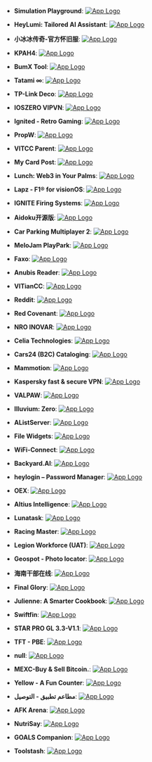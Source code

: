 - **Simulation Playground**: [![App Logo](https://is1-ssl.mzstatic.com/image/thumb/Purple221/v4/02/74/10/02741029-2789-8dbd-672d-d688e13799a2/AppIcon.lsr/200x200bb-80.png)](https://testflight.apple.com/join/rMf3CCf7)
- **HeyLumi: Tailored AI Assistant**: [![App Logo](https://is1-ssl.mzstatic.com/image/thumb/Purple211/v4/b2/6f/9d/b26f9dd2-2f37-c3e9-d379-ba82a80ea5ce/AppIcon-1x_U007ephone-0-0-85-220-0.png/200x200bb-80.png)](https://testflight.apple.com/join/reQsxT5Q)
- **小冰冰传奇-官方怀旧服**: [![App Logo](https://is1-ssl.mzstatic.com/image/thumb/Purple221/v4/e4/fd/75/e4fd756c-6a31-7d89-6404-ce1bd5f73345/AppIcon-0-0-1x_U007emarketing-0-7-0-0-85-220.png/200x200bb-80.png)](https://testflight.apple.com/join/3iWOsKQO)

- **KPAH4**: [![App Logo](https://is1-ssl.mzstatic.com/image/thumb/Purple221/v4/7a/6a/42/7a6a4282-a798-b3f1-8896-f7392850ccb2/AppIcon-0-0-1x_U007ephone-0-10-0-85-220.png/200x200bb-80.png)](https://testflight.apple.com/join/ssNqHRM9)
- **BumX Tool**: [![App Logo](https://is1-ssl.mzstatic.com/image/thumb/Purple211/v4/fe/f8/91/fef89196-3baa-d25a-e024-2687e910f10b/AppIcon-0-0-1x_U007emarketing-0-10-0-0-85-220.png/200x200bb-80.png)](https://testflight.apple.com/join/42EzOcYn)
- **Tatami ∞**: [![App Logo](https://is1-ssl.mzstatic.com/image/thumb/Purple221/v4/c5/fa/43/c5fa43ec-701d-9f0c-3955-e4382e3374ca/AppIcon-0-0-1x_U007epad-0-1-85-220.png/200x200bb-80.png)](https://testflight.apple.com/join/A6JbU7sh)

- **TP-Link Deco**: [![App Logo](https://is1-ssl.mzstatic.com/image/thumb/Purple221/v4/d0/95/9f/d0959f6c-8630-d504-ae49-07df2cfec116/AppIcon-0-0-1x_U007emarketing-0-7-0-0-85-220.png/200x200bb-80.png)](https://testflight.apple.com/join/U5p3ccdw)

- **IOSZERO VIPVN**: [![App Logo](https://is1-ssl.mzstatic.com/image/thumb/Purple221/v4/22/5a/57/225a573f-ac47-a7c5-e734-4ef3ea3f6f66/AppIcon-1x_U007emarketing-0-7-0-85-220-0.png/200x200bb-80.png)](https://testflight.apple.com/join/4V5BK1O0)
- **Ignited - Retro Gaming**: [![App Logo](https://is1-ssl.mzstatic.com/image/thumb/Purple221/v4/ef/ab/94/efab9499-b264-4410-9be9-daad77f82a8e/IconOrange-0-0-1x_U007epad-0-0-85-220.png/200x200bb-80.png)](https://testflight.apple.com/join/ExWvtjcq)
- **PropW**: [![App Logo](https://is1-ssl.mzstatic.com/image/thumb/Purple221/v4/12/fb/3a/12fb3a6b-302d-164a-0a60-bc7b0999c9f7/AppIcon-0-0-1x_U007emarketing-0-5-0-sRGB-85-220.png/200x200bb-80.png)](https://testflight.apple.com/join/bM5bTQA6)

- **VITCC Parent**: [![App Logo](https://is1-ssl.mzstatic.com/image/thumb/Purple211/v4/d8/38/ab/d838ab75-afe2-edc0-ca04-cbddc5459929/AppIcon-0-0-1x_U007emarketing-0-7-0-0-85-220.png/200x200bb-80.png)](https://testflight.apple.com/join/OiJoPPIE)

- **My Card Post**: [![App Logo](https://is1-ssl.mzstatic.com/image/thumb/Purple221/v4/3a/d0/c8/3ad0c839-a59b-924e-82b4-3d61ea3a286f/AppIcon-1x_U007emarketing-0-7-0-0-85-220-0.png/200x200bb-80.png)](https://testflight.apple.com/join/Uhery85J)

- **Lunch: Web3 in Your Palms**: [![App Logo](https://is1-ssl.mzstatic.com/image/thumb/Purple211/v4/33/93/26/339326d2-dd5a-9f26-bb93-39b0f7f71ae7/AppIcon-0-0-1x_U007emarketing-0-7-0-85-220.png/200x200bb-80.png)](https://testflight.apple.com/join/QXss3kEl)

- **Lapz - F1® for visionOS**: [![App Logo](https://is1-ssl.mzstatic.com/image/thumb/Purple221/v4/31/7b/1d/317b1d4f-ead4-6a37-25aa-7be00b8a1361/AppIcon.lsr/200x200bb-80.png)](https://testflight.apple.com/join/qX6Yvfwz)

- **IGNITE Firing Systems**: [![App Logo](https://is1-ssl.mzstatic.com/image/thumb/Purple211/v4/2b/dc/08/2bdc085b-08dc-5b56-5450-88e5d2466b6b/AppIcon-0-0-1x_U007emarketing-0-7-0-0-sRGB-85-220.png/200x200bb-80.png)](https://testflight.apple.com/join/mzuXsfLE)
- **Aidoku开源版**: [![App Logo](https://is1-ssl.mzstatic.com/image/thumb/Purple221/v4/d9/ba/9f/d9ba9f19-b0ac-8ef9-1a11-1187bec49e39/AppIcon-0-1x_U007emarketing-0-7-0-85-220-0.png/200x200bb-80.png)](https://testflight.apple.com/join/plbnVA5a)

- **Car Parking Multiplayer 2**: [![App Logo](https://is1-ssl.mzstatic.com/image/thumb/Purple211/v4/8a/9b/62/8a9b62ee-09ae-163b-6184-d805397a2349/AppIcon-0-0-1x_U007emarketing-0-7-0-85-220.png/200x200bb-80.png)](https://testflight.apple.com/join/QHuun0Nh)

- **MeloJam PlayPark**: [![App Logo](https://is1-ssl.mzstatic.com/image/thumb/Purple211/v4/ee/04/5e/ee045efc-3d3b-8a28-0577-ac813eed7f36/AppIcon-0-0-1x_U007emarketing-0-7-0-85-220.png/200x200bb-80.png)](https://testflight.apple.com/join/HjE8KvXa?source_caller=ui&shortlink=b1hj99uh)

- **Faxo**: [![App Logo](https://is1-ssl.mzstatic.com/image/thumb/Purple221/v4/af/83/ef/af83efbe-4002-9ad4-14de-831d7c4dcc8b/AppIcon-0-0-1x_U007emarketing-0-7-0-0-85-220.png/200x200bb-80.png)](https://testflight.apple.com/join/qKNJRpAs)

- **Anubis Reader**: [![App Logo](https://is1-ssl.mzstatic.com/image/thumb/Purple221/v4/07/1d/5d/071d5dc5-0721-973f-744a-af4856f8272a/AppIcon-1x_U007emarketing-0-7-0-85-220-0.png/200x200bb-80.png)](https://testflight.apple.com/join/r3DDlSqw)
- **VITianCC**: [![App Logo](https://is1-ssl.mzstatic.com/image/thumb/Purple211/v4/20/f2/bf/20f2bfab-db57-186b-1b37-727100bfc87e/AppIcon-0-0-1x_U007emarketing-0-7-0-0-85-220.png/200x200bb-80.png)](https://testflight.apple.com/join/VgKiq9hh)

- **Reddit**: [![App Logo](https://is1-ssl.mzstatic.com/image/thumb/Purple211/v4/2a/69/22/2a692294-53e2-c6e5-ea12-58b2e1472c51/AppIcon-0-0-1x_U007epad-0-0-85-220.png/200x200bb-80.png)](https://testflight.apple.com/join/b9jMyOWt)
- **Red Covenant**: [![App Logo](https://is1-ssl.mzstatic.com/image/thumb/Purple221/v4/47/36/5f/47365f4b-1405-14bf-7abc-0877743b97e5/AppIcon-0-0-1x_U007emarketing-0-7-0-85-220.png/200x200bb-80.png)](https://testflight.apple.com/join/29NknnRm)
- **NRO INOVAR**: [![App Logo](https://is1-ssl.mzstatic.com/image/thumb/Purple211/v4/74/47/c5/7447c5f5-7f86-63b7-9b98-d44d5fdaae2b/AppIcon-0-0-1x_U007emarketing-0-7-0-85-220.png/200x200bb-80.png)](https://testflight.apple.com/join/qdOyXJef)

- **Celia Technologies**: [![App Logo](https://is1-ssl.mzstatic.com/image/thumb/Purple221/v4/30/30/18/3030182c-afdb-4aba-d877-7e0990046773/AppIcon-0-0-1x_U007epad-0-85-220.png/200x200bb-80.png)](https://testflight.apple.com/join/KWFbfKK1)

- **Cars24 (B2C) Cataloging**: [![App Logo](https://is1-ssl.mzstatic.com/image/thumb/Purple211/v4/34/af/1e/34af1e2d-f468-887b-0630-332f645a16d1/AppIcon-0-0-1x_U007emarketing-0-5-0-85-220.png/200x200bb-80.png)](https://testflight.apple.com/join/uaXNsor7)

- **Mammotion**: [![App Logo](https://is1-ssl.mzstatic.com/image/thumb/Purple221/v4/cb/a6/73/cba67305-dbad-655b-ad0b-d3fdb471813e/AppIcon-0-0-1x_U007emarketing-0-7-0-0-sRGB-85-220.png/200x200bb-80.png)](https://testflight.apple.com/join/GsYEMjIk)
- **Kaspersky fast & secure VPN**: [![App Logo](https://is1-ssl.mzstatic.com/image/thumb/Purple211/v4/d4/46/00/d44600ad-9e0f-a571-64c1-a8612ccf4e36/AppIcon-0-0-85-220-0-0-0-4-0-2x.png/200x200bb-80.png)](https://testflight.apple.com/join/ieHWc6hH)

- **VALPAW**: [![App Logo](https://is1-ssl.mzstatic.com/image/thumb/Purple211/v4/40/d0/e6/40d0e600-a994-a69a-69c6-40e3b1a40e1c/AppIcon-0-1x_U007ephone-0-0-85-220-0.png/200x200bb-80.png)](https://testflight.apple.com/join/eOgMk6SM)

- **Illuvium: Zero**: [![App Logo](https://is1-ssl.mzstatic.com/image/thumb/Purple211/v4/d8/e2/d7/d8e2d73d-a4ed-755e-71f8-1371fab5dbd4/AppIcon-0-0-1x_U007emarketing-0-7-0-85-220.png/200x200bb-80.png)](https://testflight.apple.com/join/NHWJXyxX)
- **AListServer**: [![App Logo](https://is1-ssl.mzstatic.com/image/thumb/Purple211/v4/24/c2/ce/24c2ce7e-6fa4-0bb8-8b99-9cdf7c419597/AppIcon-1x_U007epad-0-85-220-0.jpeg/200x200bb-80.png)](https://testflight.apple.com/join/ZkEH1rwb)

- **File Widgets**: [![App Logo](https://is1-ssl.mzstatic.com/image/thumb/Purple221/v4/92/17/66/92176600-9d18-fa49-9858-34909d333043/AppIcon-0-0-85-220-0-4-0-2x.png/200x200bb-80.png)](https://testflight.apple.com/join/MZc6JJst)

- **WiFi-Connect**: [![App Logo](https://is1-ssl.mzstatic.com/image/thumb/Purple221/v4/3d/6b/6e/3d6b6e85-ca19-b06c-e1d9-0192d1dbe9f3/AppIcon-0-0-1x_U007epad-0-85-220.jpeg/200x200bb-80.png)](https://testflight.apple.com/join/LhBWgvsB)

- **Backyard.AI**: [![App Logo](https://is1-ssl.mzstatic.com/image/thumb/Purple221/v4/88/38/6b/88386b9a-8847-ea64-7da7-b7007ffae5e4/AppIcon-0-0-1x_U007epad-0-85-220.png/200x200bb-80.png)](https://testflight.apple.com/join/MaP0ap1E)

- **heylogin – Password Manager**: [![App Logo](https://is1-ssl.mzstatic.com/image/thumb/Purple221/v4/a2/7a/86/a27a860d-dda8-7bf2-c121-4636d87d898d/AppIcon-0-0-1x_U007emarketing-0-7-0-85-220.png/200x200bb-80.png)](https://testflight.apple.com/join/hccQEx7f)

- **OEX**: [![App Logo](https://is1-ssl.mzstatic.com/image/thumb/Purple221/v4/b5/19/61/b5196152-fac7-5a59-7e45-fc5e464a61a1/AppIcon-0-0-1x_U007emarketing-0-7-0-85-220.png/200x200bb-80.png)](https://testflight.apple.com/join/1o3L7gtZ)

- **Altius Intelligence**: [![App Logo](https://is1-ssl.mzstatic.com/image/thumb/Purple221/v4/e4/0d/11/e40d11d8-fa4c-a6fc-8d6f-334b17b46e05/AppIcon-0-0-1x_U007emarketing-0-7-0-85-220.png/200x200bb-80.png)](https://testflight.apple.com/join/0bUtVd4u)
- **Lunatask**: [![App Logo](https://is1-ssl.mzstatic.com/image/thumb/Purple221/v4/7d/de/13/7dde13b8-78eb-bbf7-d2ee-e7a5c516d038/AppIcon-0-0-1x_U007epad-0-85-220.png/200x200bb-80.png)](https://testflight.apple.com/join/kBdIBSQK)

- **Racing Master**: [![App Logo](https://is1-ssl.mzstatic.com/image/thumb/Purple221/v4/2b/54/24/2b542418-611e-45ed-a5d5-44dda15cf12c/AppIcon-0-0-1x_U007emarketing-0-7-0-85-220.png/200x200bb-80.png)](https://testflight.apple.com/join/JK9aIDCs)
- **Legion Workforce (UAT)**: [![App Logo](https://is1-ssl.mzstatic.com/image/thumb/Purple211/v4/5d/f5/da/5df5da43-edb5-4100-1029-9188edf5512e/AppIcon_UAT-0-0-1x_U007emarketing-0-5-0-85-220.png/200x200bb-80.png)](https://testflight.apple.com/join/zc2brH51)
- **Geospot - Photo locator**: [![App Logo](https://is1-ssl.mzstatic.com/image/thumb/Purple211/v4/c1/e1/76/c1e17653-23f7-54a2-5bf9-0cd55b36dd9e/AppIcon-0-0-1x_U007ephone-0-85-220.png/200x200bb-80.png)](https://testflight.apple.com/join/Avgk7Kcc)

- **海南干部在线**: [![App Logo](https://is1-ssl.mzstatic.com/image/thumb/Purple221/v4/60/7f/41/607f4128-729b-30ca-4b4c-c8b23d2c3dec/AppIcon-0-0-1x_U007emarketing-0-7-0-0-85-220.png/200x200bb-80.png)](https://testflight.apple.com/join/U01UJPV8)

- **Final Glory**: [![App Logo](https://is1-ssl.mzstatic.com/image/thumb/Purple221/v4/94/c4/49/94c449f8-2ee8-8148-e33e-6255caca7bef/AppIcon-1x_U007emarketing-0-7-0-85-220-0.png/200x200bb-80.png)](https://testflight.apple.com/join/9O83Or12)

- **Julienne: A Smarter Cookbook**: [![App Logo](https://is1-ssl.mzstatic.com/image/thumb/Purple211/v4/52/d2/26/52d226c6-9d21-4a40-e12a-20bacf09f86f/AppIcon-0-0-1x_U007epad-0-0-85-220.jpeg/200x200bb-80.png)](https://testflight.apple.com/join/4ecvoTmQ)

- **Swiftfin**: [![App Logo](https://is1-ssl.mzstatic.com/image/thumb/Purple211/v4/30/1b/14/301b1421-f182-791a-851c-0a28d5ce4df5/AppIcon-primary-primary-1x_U007epad-0-0-0-0-0-85-220-0.png/200x200bb-80.png)](https://testflight.apple.com/join/SqNPfdxq)

- **STAR PRO GL 3.3-V1.1**: [![App Logo](https://is1-ssl.mzstatic.com/image/thumb/Purple211/v4/b2/29/dd/b229dddc-0095-c55d-2251-e331694c1920/AppIcon-0-0-1x_U007emarketing-0-0-0-10-0-0-sRGB-0-0-0-GLES2_U002c0-512MB-85-220-0-0.png/200x200bb-80.png)](https://testflight.apple.com/join/lKgMUVsM)

- **TFT - PBE**: [![App Logo](https://is1-ssl.mzstatic.com/image/thumb/Purple211/v4/7a/8c/19/7a8c191a-a279-1ec4-dbd6-90b4c4f5188a/AppIcon-0-0-1x_U007epad-0-85-220.png/200x200bb-80.png)](https://testflight.apple.com/join/q79npPHz)

- **null**: [![App Logo](https://is1-ssl.mzstatic.com/image/thumb/Purple211/v4/8a/9b/62/8a9b62ee-09ae-163b-6184-d805397a2349/AppIcon-0-0-1x_U007emarketing-0-7-0-85-220.png/200x200bb-80.png)](https://testflight.apple.com/join/QHuun0Nh)

- **MEXC-Buy & Sell Bitcoin.**: [![App Logo](https://is1-ssl.mzstatic.com/image/thumb/Purple211/v4/c6/7d/21/c67d21a0-b92c-c5a6-1617-b8fbcb2c6fa4/AppIcon-Blue-1x_U007emarketing-0-5-0-0-85-220-0.png/200x200bb-80.png)](https://testflight.apple.com/join/3bAy4iek)

- **Yellow - A Fun Counter**: [![App Logo](https://is1-ssl.mzstatic.com/image/thumb/Purple221/v4/ea/bf/40/eabf40c6-ce7a-a8b6-1e94-cf63b9b69fa7/AppIcon-0-0-1x_U007ephone-0-85-220.png/200x200bb-80.png)](https://testflight.apple.com/join/N9wigfoi)

- **مطاعم تطبيق - التوصيل**: [![App Logo](https://is1-ssl.mzstatic.com/image/thumb/Purple221/v4/3e/eb/3a/3eeb3a0e-5840-c017-8e6b-6eb04c96d57e/AppIcon-0-0-1x_U007emarketing-0-7-0-85-220.png/200x200bb-80.png)](https://testflight.apple.com/join/dQwXUb8v)

- **AFK Arena**: [![App Logo](https://is1-ssl.mzstatic.com/image/thumb/Purple221/v4/1e/6b/41/1e6b41e0-adc8-06e2-aa4e-062acf1e125b/AppIcon-1x_U007emarketing-0-10-0-0-85-220-0.png/200x200bb-80.png)](https://testflight.apple.com/join/feBGFIPh)

- **NutriSay**: [![App Logo](https://is1-ssl.mzstatic.com/image/thumb/Purple221/v4/51/f7/6d/51f76dc2-914b-f668-da00-02a77e9ad52e/AppIcon-0-0-1x_U007epad-0-85-220.png/200x200bb-80.png)](https://testflight.apple.com/join/Yu1O8Oh6)

- **GOALS Companion**: [![App Logo](https://is1-ssl.mzstatic.com/image/thumb/Purple221/v4/28/16/c8/2816c838-00b4-e4b4-b629-8a2d0d28b107/AppIcon-0-0-1x_U007emarketing-0-7-0-0-85-220.png/200x200bb-80.png)](https://testflight.apple.com/join/fh1QXQyA)

- **Toolstash**: [![App Logo](https://is1-ssl.mzstatic.com/image/thumb/Purple221/v4/92/92/f1/9292f117-8054-5dd5-94f4-b9f6d9d34499/AppIcon-0-0-1x_U007ephone-0-0-0-1-0-85-220.png/200x200bb-80.png)](https://testflight.apple.com/join/mQlC9ulT)
